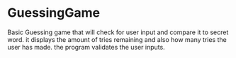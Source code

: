 # GuessingGame
Basic Guessing game that will check for user input and compare it to secret word. it displays the amount of tries remaining and also how many tries the user has made. the program validates the user inputs. 
